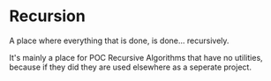 # Recursion


A place where everything that is done, is done... recursively.

It's mainly a place for POC Recursive Algorithms that have no utilities, because if they did they are used elsewhere as a seperate project.
